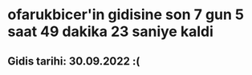 # ofarukbicer'in gidisine son 7 gun 5 saat 49 dakika 23 saniye kaldi

## Gidis tarihi: 30.09.2022 :(